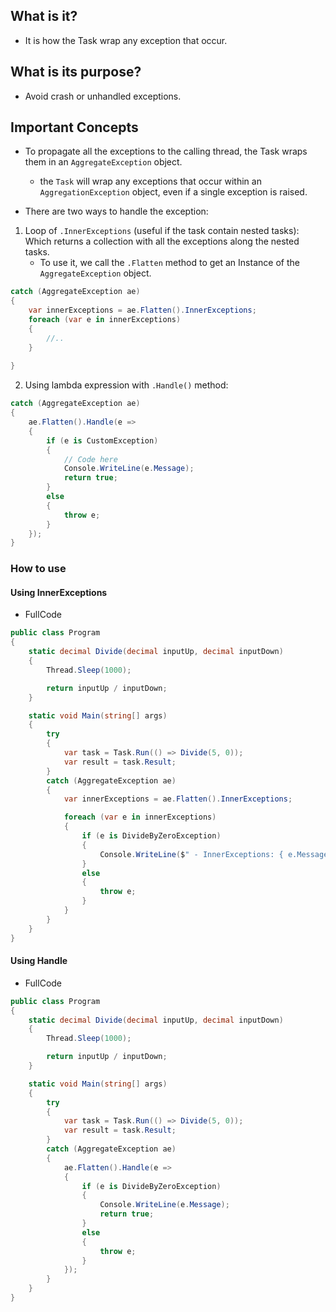 ## What is it?
- It is how the Task wrap any exception that occur.
        
## What is its purpose?
- Avoid crash or unhandled exceptions.      

## Important Concepts

- To propagate all the exceptions to the calling thread, the Task wraps them in an `AggregateException` object.
   - the `Task` will wrap any exceptions that occur within an `AggregationException` object, even if a single exception is raised.

- There are two ways to handle the exception:
1. Loop of `.InnerExceptions` (useful if the task contain nested tasks): Which returns a collection with all the exceptions along the nested tasks.
    - To use it, we call the `.Flatten` method to get an Instance of the `AggregateException` object.

``` cs 
catch (AggregateException ae)
{   
    var innerExceptions = ae.Flatten().InnerExceptions;
    foreach (var e in innerExceptions)
    {
        //..
    }
    
}
```
2. Using lambda expression with `.Handle()` method:

``` cs 
catch (AggregateException ae)
{
    ae.Flatten().Handle(e =>
    {
        if (e is CustomException)
        {
            // Code here
            Console.WriteLine(e.Message);
            return true;
        }
        else
        {
            throw e;
        }
    });
}
```
### How to use


#### Using InnerExceptions
- FullCode

``` cs
public class Program
{
    static decimal Divide(decimal inputUp, decimal inputDown)
    {
        Thread.Sleep(1000);

        return inputUp / inputDown;
    }

    static void Main(string[] args)
    {
        try
        {
            var task = Task.Run(() => Divide(5, 0));
            var result = task.Result;
        }
        catch (AggregateException ae)
        {   
            var innerExceptions = ae.Flatten().InnerExceptions;

            foreach (var e in innerExceptions) 
            {
                if (e is DivideByZeroException)
                {
                    Console.WriteLine($" - InnerExceptions: { e.Message}");  
                }
                else
                {
                    throw e;
                }
            }
        }
    }
}
```

#### Using Handle
- FullCode

``` cs
public class Program
{
    static decimal Divide(decimal inputUp, decimal inputDown)
    {
        Thread.Sleep(1000);

        return inputUp / inputDown;
    }

    static void Main(string[] args)
    {
        try
        {
            var task = Task.Run(() => Divide(5, 0));
            var result = task.Result;
        }
        catch (AggregateException ae)
        {   
            ae.Flatten().Handle(e =>
            {
                if (e is DivideByZeroException)
                {
                    Console.WriteLine(e.Message);
                    return true;
                }
                else
                {
                    throw e;
                }
            });
        }
    }
}
```
